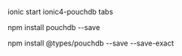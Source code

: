 ionic start ionic4-pouchdb tabs

npm install pouchdb --save

npm install @types/pouchdb --save --save-exact

